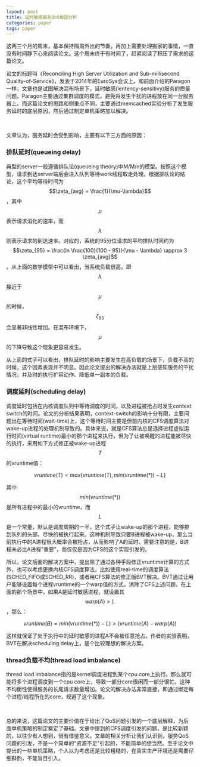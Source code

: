 ```yaml
---
layout: post
title: 延时敏感服务QoS根因分析
categories: paper
tags: paper
---
```


这两三个月的周末，基本保持隔周外出的节奏，再加上需要处理搬家的事情，一直没有时间静下心来阅读论文。这个周末终于有时间了，赶紧阅读了积压了需求的这篇论文。

论文的标题叫《Reconciling High Server Utilization and Sub-millisecond Quality-of-Service》，发表于2014年的EuroSys会议上。和前面介绍的Paragon一样，文章也是试图解决混布场景下，延时敏感(lentency-sensitivy)服务的质量问题。Paragon主要通过集群调度的模式，避免将发生干扰的进程放在同一台服务器上。而这篇论文的思路和侧重点不同，主要通过memcached实验分析了发生服务延时的底层原因，然后通过制定单机策略加以解决。

<br>

文章认为，服务延时会受到影响，主要有以下三方面的原因：

### 排队延时(queueing delay)

典型的server一般遵循排队论(queueing theory)中M/M/n的模型。按照这个模型，请求到达server端后会进入队列等待work线程取走处理。根据排队论的结论，这个平均等待时间为$$\zeta_{avg} = \frac{1}{\mu-\lambda}$$，其中$$\mu$$表示请求消化的速率，而$$\lambda$$则表示请求的到达速率。对应的，系统的95分位请求的平均排队时间约为$$\zeta_{95} = \frac{ln \frac{100}{100 - 95}}{\mu - \lambda} \approx 3 \zeta_{avg}$$。从上面的数学模型中可以看出，当系统负载很高，即$$\lambda$$接近于$$\mu$$的时候，$$\zeta_{95}$$会显著非线性增加。在混布环境下，$$\mu$$的下降导致这个现象更容易发生。

从上面的式子可以看出，排队延时的影响主要发生在高负载的场景下，负载不高的时候，这个因素表现并不明显。因此论文提出的解决办法就是上层感知服务的干扰情况，并及时的执行扩容动作、降低单一副本的负载。

### 调度延时(scheduling delay)

调度延时包括在内核调度队列中等待调度的时间，以及进程被抢占时发生context switch的时间。论文的分析结果表明，context-switch的影响十分有限，主要问题出在等待时间(wait-time)上，这个等待时间主要是但前内核的CFS调度算法对wake-up进程的处理机制导致的。具体来说，就是CFS算法总是选择进程虚拟运行时间(virtual runtime)最小的那个进程来执行，但为了让被唤醒的进程能被尽快的执行，采用如下方式修正被wake-up进程$$T$$的vruntime值：

$$vruntime(T) = max \{vruntime(T), min(vruntime(*)) - L\}$$

其中$$min(vruntime(*))$$是所有进程中的最小的vruntime，而$$L$$是一个常量，默认是调度周期的一半。这个式子让wake-up的那个进程，能够排到队列的头部、尽快的被执行起来。这种机制导致只要B进程被wake-up，那么当前执行中的A进程很大概率会被抢占，从而影响了A的延时。需要注意的是，B进程未必比A进程"重要"，而仅仅是因为CFS的这个实现引发的。

所以，论文后面的解决方案中，提出除了通过各种手段修正vruntime计算的方式外，也可以考虑更换内核CFS调度算法，比如使用real-time的调度算法(SCHED_FIFO或SCHED_RR)，或者用CFS算法的修正版BVT解决。BVT通过让用户能够设置每个进程vruntime的一个warp值的方式，消除了CFS上述问题。在上面的那个场景中，如果A是延时敏感进程，就设置其$$warp(A) > L$$，那么：

$$vruntime(B) = min(vruntime(*)) - L) > (vruntime(A) - warp(A))$$

这样就保证了处于执行中的延时敏感的进程A不会被任意抢占。作者的实验表明，BVT在解决scheduling delay上，是个比较理想的解决方案。

### thread负载不均(thread load imbalance)

thread load imbalance指的是kernel调度进程到某个cpu core上执行。那么就可能将多个进程调度到一个cpu core上，导致一部分core很闲而一部分很忙。这种不均衡性使得服务的长尾请求数量增加。论文的解决办法非常直接，即通过绑定每个进程/线程所在的core，规避了这个现象。

<br>

总的来说，这篇论文的主要价值在于给出了QoS问题引发的一个底层解释，为后面单机策略的制定奠定了基础。文章中提到的CFS调度引发的问题，是比较新颖的，以往少有人想到，很有借鉴意义。文章的相关分析让我们认识到，服务QoS问题的引发，不是一个简单的"资源不足"引起的，不能简单的想当然。至于论文中提出的一些单机策略，个人以为考虑还是比较粗糙的，在真实生产环境还是需要仔细斟酌，不能盲目引入。
